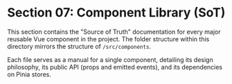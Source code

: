 # Section 07: Component Library (SoT)

This section contains the "Source of Truth" documentation for every major reusable Vue component in the project. The folder structure within this directory mirrors the structure of `/src/components`.

Each file serves as a manual for a single component, detailing its design philosophy, its public API (props and emitted events), and its dependencies on Pinia stores.
